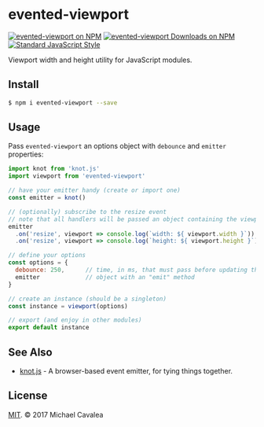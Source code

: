 # evented-viewport

[![evented-viewport on NPM](https://img.shields.io/npm/v/evented-viewport.svg?style=flat-square)](https://www.npmjs.com/package/evented-viewport) [![evented-viewport Downloads on NPM](https://img.shields.io/npm/dm/evented-viewport.svg?style=flat-square)](https://www.npmjs.com/package/evented-viewport) [![Standard JavaScript Style](https://img.shields.io/badge/code_style-standard-brightgreen.svg?style=flat-square)](http://standardjs.com/)

Viewport width and height utility for JavaScript modules.

## Install

```sh
$ npm i evented-viewport --save
```

## Usage

Pass `evented-viewport` an options object with `debounce` and `emitter` properties:

```javascript
import knot from 'knot.js'
import viewport from 'evented-viewport'

// have your emitter handy (create or import one)
const emitter = knot()

// (optionally) subscribe to the resize event
// note that all handlers will be passed an object containing the viewport width/height
emitter
  .on('resize', viewport => console.log(`width: ${ viewport.width }`))
  .on('resize', viewport => console.log(`height: ${ viewport.height }`))

// define your options
const options = {
  debounce: 250,      // time, in ms, that must pass before updating the viewport width/height on resize
  emitter             // object with an "emit" method
}

// create an instance (should be a singleton)
const instance = viewport(options)

// export (and enjoy in other modules)
export default instance
```

## See Also

* [knot.js](https://github.com/callmecavs/knot.js) - A browser-based event emitter, for tying things together.

## License

[MIT](https://opensource.org/licenses/MIT). © 2017 Michael Cavalea
